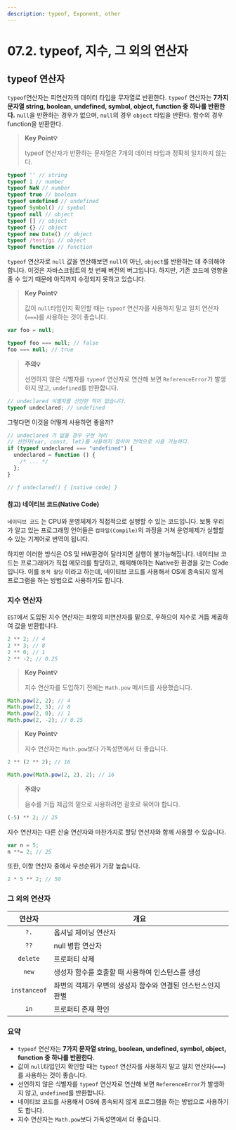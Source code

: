 ```yaml
---
description: typeof, Exponent, other
---
```


# 07.2. typeof, 지수, 그 외의 연산자

## typeof 연산자

`typeof`연산자는 피연산자의 데이터 타입을 무자열로 반환한다. `typeof` 연산자는 **7가지 문자열 string, boolean, undefined, symbol, object, function 중 하나를 반환한다.** `null`을 반환하는 경우가 없으며, `null`의 경우 `object` 타입을 반환다. 함수의 경우 function을 반환한다.

> **Key Point💡**
>
> typeof 연산자가 반환하는 문자열은 7개의 데이터 타입과 정확히 일치하지 않는다.

```js
typeof '' // string
typeof 1 // number
typeof NaN // number
typeof true // boolean
typeof undefined // undefined
typeof Symbol() // symbol
typeof null // object
typeof [] // object
typeof {} // object
typeof new Date() // object
typeof /test/gi // object
typeof function // function

```

`typeof` 연산자로 `null` 값을 연산해보면 `null`이 아닌, `object`를 반환하는 데 주의해야합니다. 이것은 자바스크립트의 첫 번째 버전의 버그입니다. 하지만, 기존 코드에 영향을 줄 수 있기 때문에 아직까지 수정되지 못하고 있습니다.

> **Key Point💡**
>
> 값이 `null`타입인지 확인할 때는 `typeof` 연산자를 사용하지 말고 일치 연산자(`===`)를 사용하는 것이 좋습니다.

```js
var foo = null;

typeof foo === null; // false
foo === null; // true
```

> **주의💡**
>
> 선언하지 않은 식별자를 `typeof` 연산자로 연산해 보면 `ReferenceError`가 발생하지 않고, `undefined`를 반환합니다.

```js
// undeclared 식별자를 선언한 적이 없습니다.
typeof undeclared; // undefined
```

그렇다면 이것을 어떻게 사용하면 좋을까?

```js
// undeclared 가 없을 경우 구현 처리
// 선언자(var, const, let)를 사용하지 않아야 전역으로 사용 가능하다.
if (typeof undeclared === "undefined") {
  undeclared = function () {
    /* ... */
  };
}

// ƒ undeclared() { [native code] }
```

#### 참고) 네이티브 코드(Native Code)

`네이티브 코드` 는 CPU와 운영체제가 직접적으로 실행할 수 있는 코드입니다. 보통 우리가 알고 있는 프로그래밍 언어들은 `컴파일(Compile)`의 과정을 거쳐 운영체제가 실핼할 수 있는 기계어로 번역이 됩니다.

하지만 이러한 방식은 OS 및 HW환경이 달라지면 실행이 불가능해집니다. 네이티브 코드는 프로그래머가 직접 메모리를 할당하고, 해제해야하는 Native한 환경을 갖는 Code입니다. 이를 `동적 할당` 이라고 하는데, 네이티브 코드를 사용해서 OS에 종속되지 않게 프로그램을 하는 방법으로 사용하기도 합니다.

### 지수 연산자

`ES7`에서 도입된 지수 연산자는 좌항의 피연산자를 밑으로, 우하으이 지수로 거듭 제곱하여 값을 반환합니다.

```js
2 ** 2; // 4
2 ** 3; // 8
2 ** 0; // 1
2 ** -2; // 0.25
```

> **Key Point💡**
>
> 지수 연산자를 도입하기 전에는 `Math.pow` 메서드를 사용했습니다.

```js
Math.pow(2, 2); // 4
Math.pow(2, 3); // 8
Math.pow(2, 0); // 1
Math.pow(2, -2); // 0.25
```

> **Key Point💡**
>
> 지수 연산자는 `Math.pow`보다 가독성면에서 더 좋습니다.

```js
2 ** (2 ** 2); // 16

Math.pow(Math.pow(2, 2), 2); // 16
```

> **주의💡**
>
> 음수를 거듭 제곱의 밑으로 사용하려면 괄호로 묶어야 합니다.

```js
(-5) ** 2; // 25
```

지수 연산자는 다른 산술 연산자와 마찬가지로 할당 연산자와 함께 사용할 수 있습니다.

```js
var n = 5;
n **= 2; // 25
```

또한, 이항 연산자 중에서 우선순위가 가장 높습니다.

```js
2 * 5 ** 2; // 50
```

### 그 외의 연산자

|      연산자     | 개요                                |
| :----------: | --------------------------------- |
|     `?.`     | 옵셔널 체이닝 연산자                       |
|     `??`     | null 병합 연산자                       |
|   `delete`   | 프로퍼티 삭제                           |
|     `new`    | 생성자 함수를 호출할 때 사용하여 인스턴스를 생성       |
| `instanceof` | 좌변의 객체가 우변의 생성자 함수와 연결된 인스턴스인지 판별 |
|     `in`     | 프로퍼티 존재 확인                        |

### 요약

* `typeof` 연산자는 **7가지 문자열 string, boolean, undefined, symbol, object, function 중 하나를 반환한다.**
* 값이 `null`타입인지 확인할 때는 `typeof` 연산자를 사용하지 말고 일치 연산자(`===`)를 사용하는 것이 좋습니다.
* 선언하지 않은 식별자를 `typeof` 연산자로 연산해 보면 `ReferenceError`가 발생하지 않고, `undefined`를 반환합니다.
* 네이티브 코드를 사용해서 OS에 종속되지 않게 프로그램을 하는 방법으로 사용하기도 합니다.
* 지수 연산자는 `Math.pow`보다 가독성면에서 더 좋습니다.
